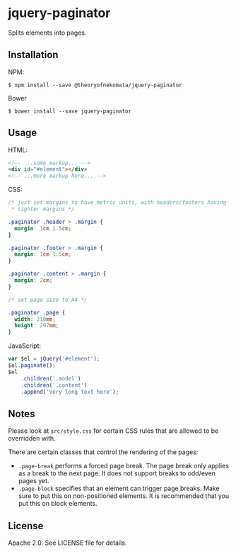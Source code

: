 # jquery-paginator

Splits elements into pages.

## Installation

NPM:

    $ npm install --save @theoryofnekomata/jquery-paginator
    
Bower

    $ bower install --save jquery-paginator
    
## Usage

HTML:
```html
<!-- ...some markup... -->
<div id="#element"></div>
<!-- ...more markup here... -->
```

CSS:
```css
/* just set margins to have metric units, with headers/footers having
 * tighter margins */

.paginator .header > .margin {
  margin: 1cm 1.5cm;
}

.paginator .footer > .margin {
  margin: 1cm 1.5cm;
}

.paginator .content > .margin {
  margin: 2cm;
}

/* set page size to A4 */

.paginator .page {
  width: 210mm;
  height: 297mm;
}
```

JavaScript:
```javascript
var $el = jQuery('#element');
$el.paginate();
$el
    .children('.model')
    .children('.content')
    .append('Very long text here');
```

## Notes
Please look at `src/style.css` for certain CSS rules that are allowed to
be overridden with.

There are certain classes that control the rendering of the pages:

- `.page-break` performs a forced page break. The page break only applies as a break to the next page. It does not support breaks to odd/even pages yet.
- `.page-block` specifies that an element can trigger page breaks. Make sure to put this on non-positioned elements. It is recommended that you put this on block elements.

## License
Apache 2.0. See LICENSE file for details.

